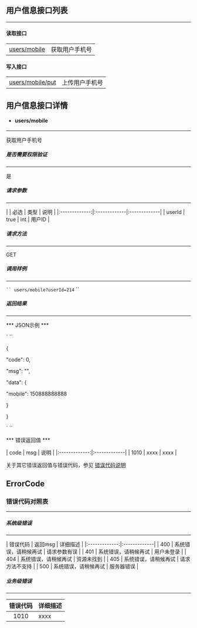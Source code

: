 ## 用户信息接口列表

---

#### 读取接口

|  |  |
|:-------------:|:-------------|
| [users/mobile](#users-mobile) | 获取用户手机号 |


#### 写入接口

|  |  |
|:-------------:|:-------------|
| [users/mobile/put](#users-mobile-put) | 上传用户手机号 |


## 用户信息接口详情

* #### users/mobile

---

获取用户手机号

##### 是否需要权限验证

---

是

##### 请求参数

---

| | 必选 | 类型 | 说明 |
|:-------------:|:-------------|:-------------|
| userId | true | int | 用户ID |

##### 请求方法

---

GET

##### 调用样例

---

` ``
users/mobile?userId=214
` ``

##### 返回结果

---

*** JSON示例 ***

` ``

{

"code": 0,

"msg": "",

"data": {

"mobile": 150888888888

}

}

` ``

*** 错误返回值 ***

| code | msg | 说明 |
|:-------------:|:-------------|
| 1010 | xxxx | xxxx |

关于其它错误返回值与错误代码，参见 [错误代码说明](#errorcode)



## ErrorCode

### 错误代码对照表

---

##### 系统级错误

---

| 错误代码 | 返回msg | 详细描述 |
|:-------------:|:-------------|
| 400 | 系统错误，请稍候再试 | 请求参数有误 |
| 401 | 系统错误，请稍候再试 | 用户未登录 |
| 404 | 系统错误，请稍候再试 | 资源未找到 |
| 405 | 系统错误，请稍候再试 | 请求方法不支持 |
| 500 | 系统错误，请稍候再试 | 服务器错误 |

##### 业务级错误

---

| 错误代码 | 详细描述 |
|:-------------:|:-------------|
| 1010 | xxxx |
